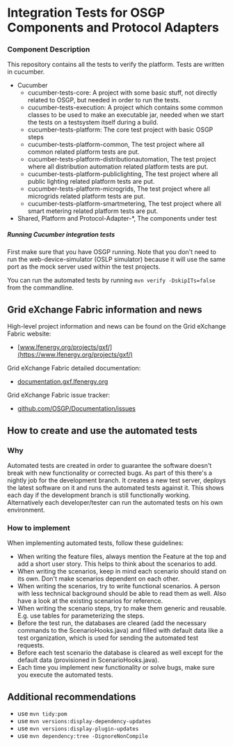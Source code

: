 <!--
SPDX-FileCopyrightText: 2023 Contributors to the GXF project

SPDX-License-Identifier: Apache-2.0
-->

# Integration Tests for OSGP Components and Protocol Adapters

### Component Description

This repository contains all the tests to verify the platform.
Tests are written in cucumber.

- Cucumber
  - cucumber-tests-core: A project with some basic stuff, not directly related to OSGP, but needed in order to run the tests.
  - cucumber-tests-execution: A project which contains some common classes to be used to make an executable jar, needed when we start the tests on a testsystem itself during a build.
  - cucumber-tests-platform: The core test project with basic OSGP steps
  - cucumber-tests-platform-common, The test project where all common related platform tests are put.
  - cucumber-tests-platform-distributionautomation, The test project where all distribution automation related platform tests are put.
  - cucumber-tests-platform-publiclighting, The test project where all public lighting related platform tests are put.
  - cucumber-tests-platform-microgrids, The test project where all microgrids related platform tests are put.
  - cucumber-tests-platform-smartmetering, The test project where all smart metering related platform tests are put.
- Shared, Platform and Protocol-Adapter-*, The components under test

##### Running Cucumber integration tests

First make sure that you have OSGP running. Note that you don't need to run the web-device-simulator (OSLP simulator) because it will use the same port as the mock server used within the test projects.

You can run the automated tests by running
`mvn verify -DskipITs=false`
from the commandline.

## Grid eXchange Fabric information and news

High-level project information and news can be found on the Grid eXchange Fabric website:
* [www.lfenergy.org/projects/gxf/](https://www.lfenergy.org/projects/gxf/)

Grid eXchange Fabric detailed documentation:
* [documentation.gxf.lfenergy.org](https://documentation.gxf.lfenergy.org/)

Grid eXchange Fabric issue tracker:
* [github.com/OSGP/Documentation/issues](https://github.com/OSGP/Documentation/issues)

## How to create and use the automated tests

### Why
Automated tests are created in order to guarantee the software doesn't break with new functionality or corrected bugs. As part of this there's a nightly job for the development branch. It creates a new test server, deploys the latest software on it and runs the automated tests against it. This shows each day if the development branch is still functionally working.
Alternatively each developer/tester can run the automated tests on his own environment.

### How to implement
When implementing automated tests, follow these guidelines:

* When writing the feature files, always mention the Feature at the top and add a short user story. This helps to think about the scenarios to add.
* When writing the scenarios, keep in mind each scenario should stand on its own. Don't make scenarios dependent on each other.
* When writing the scenarios, try to write functional scenarios. A person with less technical background should be able to read them as well. Also have a look at the existing scenarios for reference.
* When writing the scenario steps, try to make them generic and reusable. E.g. use tables for parameterizing the steps.
* Before the test run, the databases are cleared (add the necessary commands to the ScenarioHooks.java) and filled with default data like a test organization, which is used for sending the automated test requests.
* Before each test scenario the database is cleared as well except for the default data (provisioned in ScenarioHooks.java).
* Each time you implement new functionality or solve bugs, make sure you execute the automated tests.

## Additional recommendations

* use ```mvn tidy:pom```
* use ```mvn versions:display-dependency-updates```
* use ```mvn versions:display-plugin-updates```
* use ```mvn dependency:tree -DignoreNonCompile```

